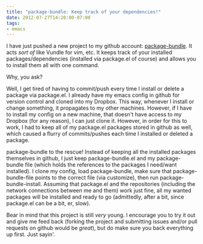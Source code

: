 ```yaml
---
title: "package-bundle: Keep track of your dependencies!"
date: 2012-07-27T14:20:00-07:00
tags:
- emacs
---
```

I have just pushed a new project to my github account: [package-bundle](https://github.com/echosa/package-bundle). It acts *sort of* like Vundle for vim, etc. It keeps track of your installed packages/dependencies (installed via package.el of course) and allows you to install them all with one command.
<!--more-->
Why, you ask?

Well, I get tired of having to commit/push every time I install or delete a package via package.el. I already have my emacs config in github for version control and cloned into my Dropbox. This way, whenever I install or change something, it propagates to my other machines. However, if I have to install my config on a new machine, that doesn't have access to my Dropbox (for any reason), I can just clone it. However, in order for this to work, I had to keep all of my package.el packages stored in github as well, which caused a flurry of commits/pushes each time I installed or deleted a package.

package-bundle to the rescue! Instead of keeping all the installed packages themselves in github, I just keep package-bundle.el and my package-bundle file (which holds the references to the packages I need/want installed). I clone my config, load package-bundle, make sure that package-bundle-file points to the correct file (via customize), then run package-bundle-install. Assuming that package.el and the repositories (including the network connections between me and them) work just fine, all my wanted packages will be installed and ready to go (admittedly, after a bit, since package.el can be a bit, er, slow).

Bear in mind that this project is still *very* young. I encourage you to try it out and give me feed back (forking the project and submitting issues and/or pull requests on github would be *great*), but do make sure you back everything up first. Just sayin'.
